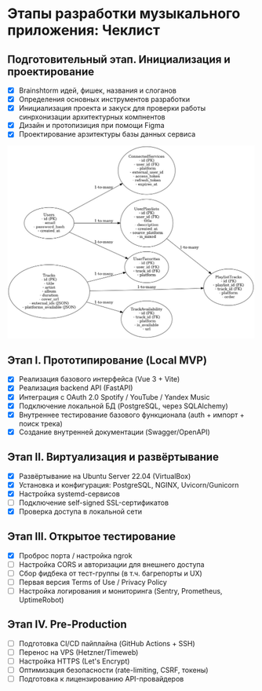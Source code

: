 # Этапы разработки музыкального приложения: Чеклист

## Подготовительный этап. Инициализация и проектирование

- [x] Brainshtorm идей, фишек, названия и слоганов
- [x] Определения основных инструментов разработки
- [x] Инициализация проекта и закуск для проверки работы синрхонизации архитектурных компнентов
- [x] Дизайн и протопизиция при помощи Figma
- [x] Проектирование арзитектуры базы данных сервиса

![database_graph](image.png)

## Этап I. Прототипирование (Local MVP)

- [x] Реализация базового интерфейса (Vue 3 + Vite)
- [x] Реализация backend API (FastAPI)
- [x] Интеграция с OAuth 2.0 Spotify / YouTube / Yandex Music
- [x] Подключение локальной БД (PostgreSQL, через SQLAlchemy)
- [x] Внутреннее тестирование базового функционала (auth + импорт + поиск трека)
- [x] Создание внутренней документации (Swagger/OpenAPI)

## Этап II. Виртуализация и развёртывание

- [x] Развёртывание на Ubuntu Server 22.04 (VirtualBox)
- [x] Установка и конфигурация: PostgreSQL, NGINX, Uvicorn/Gunicorn
- [x] Настройка systemd-сервисов
- [ ] Подключение self-signed SSL-сертификатов
- [x] Проверка доступа в локальной сети

## Этап III. Открытое тестирование

- [x] Проброс порта / настройка ngrok
- [ ] Настройка CORS и авторизации для внешнего доступа
- [ ] Сбор фидбека от тест-группы (в т.ч. багрепорты и UX)
- [ ] Первая версия Terms of Use / Privacy Policy
- [ ] Настройка логирования и мониторинга (Sentry, Prometheus, UptimeRobot)

## Этап IV. Pre-Production

- [ ] Подготовка CI/CD пайплайна (GitHub Actions + SSH)
- [ ] Перенос на VPS (Hetzner/Timeweb)
- [ ] Настройка HTTPS (Let's Encrypt)
- [ ] Оптимизация безопасности (rate-limiting, CSRF, токены)
- [ ] Подготовка к лицензированию API-провайдеров
